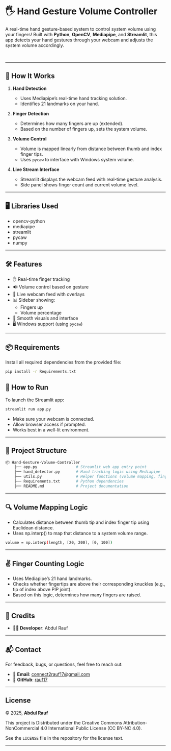 # 🖐️ Hand Gesture Volume Controller

A real-time hand gesture-based system to control system volume using your fingers! Built with **Python**, **OpenCV**, **Mediapipe**, and **Streamlit**, this app detects your hand gestures through your webcam and adjusts the system volume accordingly.

<br/>

---

## 🧠 How It Works

1. **Hand Detection**  
   - Uses Mediapipe’s real-time hand tracking solution.  
   - Identifies 21 landmarks on your hand.

2. **Finger Detection**  
   - Determines how many fingers are up (extended).  
   - Based on the number of fingers up, sets the system volume.

3. **Volume Control**  
   - Volume is mapped linearly from distance between thumb and index finger tips.  
   - Uses `pycaw` to interface with Windows system volume.

4. **Live Stream Interface**  
   - Streamlit displays the webcam feed with real-time gesture analysis.  
   - Side panel shows finger count and current volume level.

---

## 🖥️ Libraries Used

- opencv-python  
- mediapipe  
- streamlit  
- pycaw  
- numpy

---

## 🛠️ Features

- ✋ Real-time finger tracking  
- 🔊 Volume control based on gesture  
- 🎨 Live webcam feed with overlays  
- 📊 Sidebar showing:
  - Fingers up  
  - Volume percentage  
- 🌈 Smooth visuals and interface  
- 🖥️ Windows support (using `pycaw`)

---

## 📦 Requirements

Install all required dependencies from the provided file:

```bash
pip install -r Requirements.txt
```

## 🚀 How to Run
To launch the Streamlit app:
```bash
streamlit run app.py
```

- Make sure your webcam is connected.
- Allow browser access if prompted.
- Works best in a well-lit environment.

---

## 📁 Project Structure
```bash
📦 Hand-Gesture-Volume-Controller
    ├── app.py                 # Streamlit web app entry point
    ├── hand_detector.py       # Hand tracking logic using Mediapipe
    ├── utils.py               # Helper functions (volume mapping, finger detection)
    ├── Requirements.txt       # Python dependencies
    ├── README.md              # Project documentation
```
---

## 🔍 Volume Mapping Logic
- Calculates distance between thumb tip and index finger tip using Euclidean distance.
- Uses np.interp() to map that distance to a system volume range.

```bash
volume = np.interp(length, [20, 200], [0, 100])
```
---

## ✌️ Finger Counting Logic

- Uses Mediapipe’s 21 hand landmarks.
- Checks whether fingertips are above their corresponding knuckles (e.g., tip of index above PIP joint).
- Based on this logic, determines how many fingers are raised.
  
---

## 👥 Credits

- 👨‍💻 **Developer**: Abdul Rauf  

---

## 📬 Contact

For feedback, bugs, or questions, feel free to reach out:

- 📧 **Email**: connect2rauf17@gmail.com  
- 🐙 **GitHub**: [rauf17](https://github.com/rauf17)

---

## License

© 2025, **Abdul Rauf**  

This project is Distributed under the Creative Commons Attribution-NonCommercial 4.0 International Public License (CC BY-NC 4.0).

See the `LICENSE` file in the repository for the license text.

---
